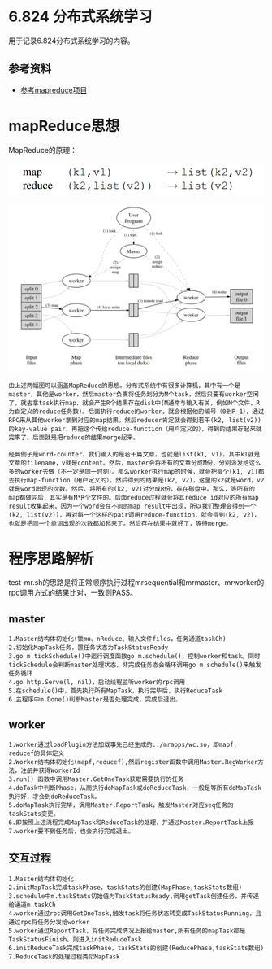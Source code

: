 # 6.824 分布式系统学习

用于记录6.824分布式系统学习的内容。

## 参考资料

* [参考mapreduce项目](https://github.com/yzongyue/6.824-golabs-2020)

# mapReduce思想

MapReduce的原理：

![formula](./images/formula.png)

![execution](./images/execution.png)

```
由上述两幅图可以涵盖MapReduce的思想。分布式系统中有很多计算机，其中有一个是master，其他是worker，然后master负责将任务划分为M个task，然后只要有worker空闲了，就去拿task执行map，就会产生R个结果存在disk中(M通常与输入有关，例如M个文件，R为自定义的reduce任务数)。后面执行reduce的worker，就会根据他的编号（0到R-1），通过RPC来从其他worker拿到对应的map结果。然后reducer肯定就会得到若干(k2, list(v2))的key-value pair，再把这个传给reduce-function（用户定义的），得到的结果存起来就完事了。后面就是把reduce的结果merge起来。

经典例子是word-counter，我们输入的是若干篇文章，也就是list(k1, v1)，其中k1就是文章的filename，v就是content。然后，master会将所有的文章分成M份，分别派发给这么多的worker去做（不一定是同一时刻）。那么worker执行map的时候，就会把每个(k1, v1)都去执行map-function（用户定义的），然后得到的结果是(k2, v2)，这里的k2就是word，v2就是word出现的次数。然后，将所有的(k2, v2)对分成R份，存在磁盘中。那么，等所有的map都做完后，其实是有M*R个文件的。后面reduce过程就会将其reduce id对应的所有map result收集起来，因为一个word会在不同的map result中出现，所以我们整理会得到一个(k2, list(v2))，再对每一个这样的pair调用reduce-function，就会得到(k2, v2)，也就是把同一个单词出现的次数都加起来了。然后存在结果中就好了，等待merge。
```

# 程序思路解析

test-mr.sh的思路是将正常顺序执行过程mrsequential和mrmaster、mrworker的rpc调用方式的结果比对，一致则PASS。 

## master

```
1.Master结构体初始化(锁mu、nReduce、输入文件files，任务通道taskCh)
2.初始化MapTask任务，置任务状态为TaskStatusReady
3.go m.tickSchedule()中运行调度函数go m.schedule()，控制worker和task。同时tickSchedule会判断master处理状态，非完成任务态会循环调用go m.schedule()来触发任务循环
4.go http.Serve(l, nil)，启动线程监听worker的rpc调用
5.在schedule()中，首先执行所有MapTask，执行完毕后，执行ReduceTask
6.主程序中m.Done()判断Master是否处理完成，完成后退出。
```

## worker

```
1.worker通过loadPlugin方法加载事先已经生成的../mrapps/wc.so，即mapf, reducef的具体定义
2.Worker结构体初始化(mapf,reducef),然后register函数中调用Master.RegWorker方法，注册并获得WorkerId
3.run() 函数中调用Master.GetOneTask获取需要执行的任务
4.doTask中判断Phase，从而执行doMapTask或doReduceTask，一般是等所有doMapTask执行好，才会到doReduceTask。
5.doMapTask执行完毕，调用Master.ReportTask，触发Master对应seq任务的taskStats变更。
6.即按照上述流程完成MapTask和ReduceTask的处理，并通过Master.ReportTask上报
7.worker要不到任务后，也会执行完成退出。
```

## 交互过程

```
1.Master结构体初始化
2.initMapTask完成taskPhase，taskStats的创建(MapPhase,taskStats数组)
3.schedule中m.taskStats初始值为TaskStatusReady,调用getTask创建任务，并传递给通道m.taskCh
4.worker通过rpc调用GetOneTask,触发task将任务状态转变成TaskStatusRunning，且通过rpc将任务分发给worker
5.worker通过ReportTask，将任务完成情况上报给master,所有任务的mapTask都是TaskStatusFinish，则进入initReduceTask
6.initReduceTask完成taskPhase，taskStats的创建(ReducePhase,taskStats数组)
7.ReduceTask的处理过程类似MapTask
```







